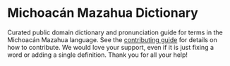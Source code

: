 
# Michoacán Mazahua Dictionary

Curated public domain dictionary and pronunciation guide for terms in the Michoacán Mazahua language. See the [contributing guide](https://github.com/drumworkteam/term/blob/make/.github/contributing.md) for details on how to contribute. We would love your support, even if it is just fixing a word or adding a single definition. Thank you for all your help!